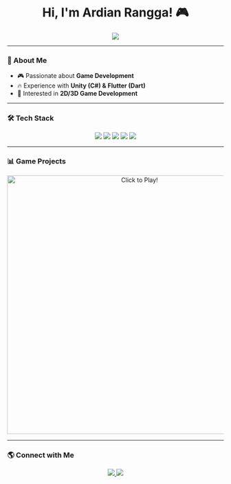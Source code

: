<h1 align="center">Hi, I'm Ardian Rangga! 🎮</h1>
<p align="center">
  <img src="https://readme-typing-svg.herokuapp.com?size=22&color=F7B93E&center=true&vCenter=true&width=500&height=40&lines=Game+Developer+%7C+Unity+%7C+Flutter+%7C" />
</p>

---

### 🚀 About Me
- 🎮 Passionate about **Game Development**  
- 🔥 Experience with **Unity (C#) & Flutter (Dart)**  
- 🎨 Interested in **2D/3D Game Development**  

---

### 🛠️ Tech Stack  
<p align="center">
  <img src="https://img.shields.io/badge/Unity-100000?style=for-the-badge&logo=unity&logoColor=white" />
  <img src="https://img.shields.io/badge/C%23-239120?style=for-the-badge&logo=c-sharp&logoColor=white" />
  <img src="https://img.shields.io/badge/Flutter-02569B?style=for-the-badge&logo=flutter&logoColor=white" />
  <img src="https://img.shields.io/badge/Dart-0175C2?style=for-the-badge&logo=dart&logoColor=white" />
  <img src="https://img.shields.io/badge/GitHub-181717?style=for-the-badge&logo=github&logoColor=white" />
</p>

---

### 📊 Game Projects  
<p align="center">
  <a href="https://ujangronda.itch.io/oceanopoly">
    <img src="https://ujangronda.itch.io/oceanopoly" alt="Click to Play!" width="600"/>
  </a>
</p>




---

### 🌎 Connect with Me  
<p align="center">
  <a href="https://www.linkedin.com/in/arudianrangga/">
    <img src="https://img.shields.io/badge/LinkedIn-0077B5?style=for-the-badge&logo=linkedin&logoColor=white" />
  </a>
  <a href="https://ujangronda.itch.io">
    <img src="https://img.shields.io/badge/Itch.io-FA5C5C?style=for-the-badge&logo=itch.io&logoColor=white" />
  </a>
</p>
